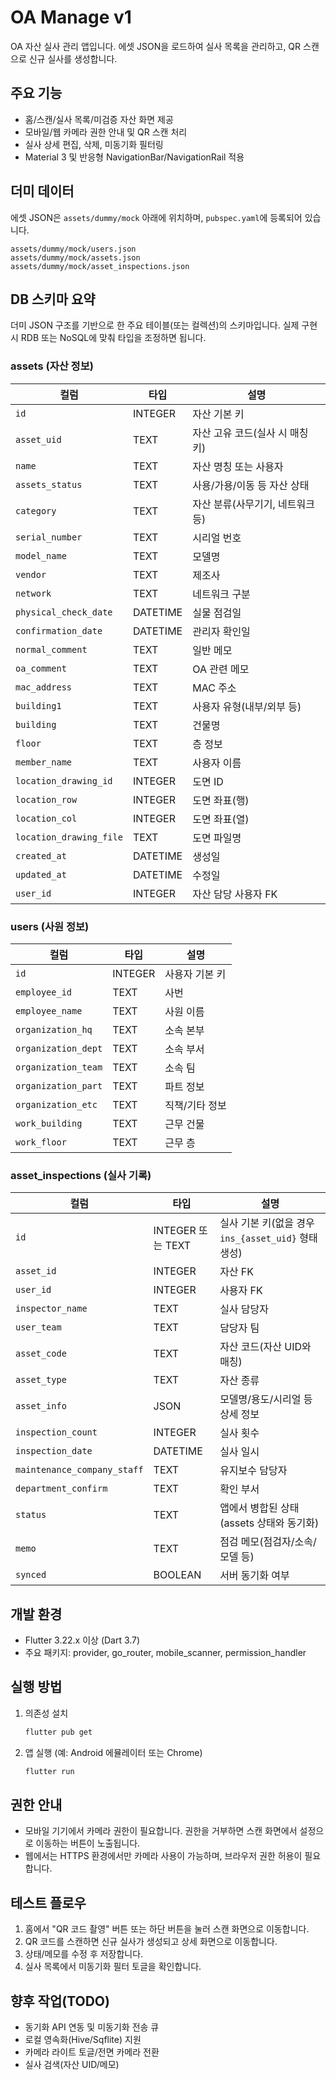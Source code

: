 <!-- Path: README.md -->

# OA Manage v1

OA 자산 실사 관리 앱입니다. 에셋 JSON을 로드하여 실사 목록을 관리하고, QR 스캔으로 신규 실사를 생성합니다.

## 주요 기능
- 홈/스캔/실사 목록/미검증 자산 화면 제공
- 모바일/웹 카메라 권한 안내 및 QR 스캔 처리
- 실사 상세 편집, 삭제, 미동기화 필터링
- Material 3 및 반응형 NavigationBar/NavigationRail 적용

## 더미 데이터
에셋 JSON은 `assets/dummy/mock` 아래에 위치하며, `pubspec.yaml`에 등록되어 있습니다.
```
assets/dummy/mock/users.json
assets/dummy/mock/assets.json
assets/dummy/mock/asset_inspections.json
```

## DB 스키마 요약
더미 JSON 구조를 기반으로 한 주요 테이블(또는 컬렉션)의 스키마입니다. 실제 구현 시 RDB 또는 NoSQL에 맞춰 타입을 조정하면 됩니다.

### assets (자산 정보)
| 컬럼 | 타입 | 설명 |
| --- | --- | --- |
| `id` | INTEGER | 자산 기본 키 |
| `asset_uid` | TEXT | 자산 고유 코드(실사 시 매칭 키) |
| `name` | TEXT | 자산 명칭 또는 사용자 |
| `assets_status` | TEXT | 사용/가용/이동 등 자산 상태 |
| `category` | TEXT | 자산 분류(사무기기, 네트워크 등) |
| `serial_number` | TEXT | 시리얼 번호 |
| `model_name` | TEXT | 모델명 |
| `vendor` | TEXT | 제조사 |
| `network` | TEXT | 네트워크 구분 |
| `physical_check_date` | DATETIME | 실물 점검일 |
| `confirmation_date` | DATETIME | 관리자 확인일 |
| `normal_comment` | TEXT | 일반 메모 |
| `oa_comment` | TEXT | OA 관련 메모 |
| `mac_address` | TEXT | MAC 주소 |
| `building1` | TEXT | 사용자 유형(내부/외부 등) |
| `building` | TEXT | 건물명 |
| `floor` | TEXT | 층 정보 |
| `member_name` | TEXT | 사용자 이름 |
| `location_drawing_id` | INTEGER | 도면 ID |
| `location_row` | INTEGER | 도면 좌표(행) |
| `location_col` | INTEGER | 도면 좌표(열) |
| `location_drawing_file` | TEXT | 도면 파일명 |
| `created_at` | DATETIME | 생성일 |
| `updated_at` | DATETIME | 수정일 |
| `user_id` | INTEGER | 자산 담당 사용자 FK |

### users (사원 정보)
| 컬럼 | 타입 | 설명 |
| --- | --- | --- |
| `id` | INTEGER | 사용자 기본 키 |
| `employee_id` | TEXT | 사번 |
| `employee_name` | TEXT | 사원 이름 |
| `organization_hq` | TEXT | 소속 본부 |
| `organization_dept` | TEXT | 소속 부서 |
| `organization_team` | TEXT | 소속 팀 |
| `organization_part` | TEXT | 파트 정보 |
| `organization_etc` | TEXT | 직책/기타 정보 |
| `work_building` | TEXT | 근무 건물 |
| `work_floor` | TEXT | 근무 층 |

### asset_inspections (실사 기록)
| 컬럼 | 타입 | 설명 |
| --- | --- | --- |
| `id` | INTEGER 또는 TEXT | 실사 기본 키(없을 경우 `ins_{asset_uid}` 형태 생성) |
| `asset_id` | INTEGER | 자산 FK |
| `user_id` | INTEGER | 사용자 FK |
| `inspector_name` | TEXT | 실사 담당자 |
| `user_team` | TEXT | 담당자 팀 |
| `asset_code` | TEXT | 자산 코드(자산 UID와 매칭) |
| `asset_type` | TEXT | 자산 종류 |
| `asset_info` | JSON | 모델명/용도/시리얼 등 상세 정보 |
| `inspection_count` | INTEGER | 실사 횟수 |
| `inspection_date` | DATETIME | 실사 일시 |
| `maintenance_company_staff` | TEXT | 유지보수 담당자 |
| `department_confirm` | TEXT | 확인 부서 |
| `status` | TEXT | 앱에서 병합된 상태(assets 상태와 동기화) |
| `memo` | TEXT | 점검 메모(점검자/소속/모델 등) |
| `synced` | BOOLEAN | 서버 동기화 여부 |

## 개발 환경
- Flutter 3.22.x 이상 (Dart 3.7)
- 주요 패키지: provider, go_router, mobile_scanner, permission_handler

## 실행 방법
1. 의존성 설치
   ```bash
   flutter pub get
   ```
2. 앱 실행 (예: Android 에뮬레이터 또는 Chrome)
   ```bash
   flutter run
   ```

## 권한 안내
- 모바일 기기에서 카메라 권한이 필요합니다. 권한을 거부하면 스캔 화면에서 설정으로 이동하는 버튼이 노출됩니다.
- 웹에서는 HTTPS 환경에서만 카메라 사용이 가능하며, 브라우저 권한 허용이 필요합니다.

## 테스트 플로우
1. 홈에서 "QR 코드 촬영" 버튼 또는 하단 버튼을 눌러 스캔 화면으로 이동합니다.
2. QR 코드를 스캔하면 신규 실사가 생성되고 상세 화면으로 이동합니다.
3. 상태/메모를 수정 후 저장합니다.
4. 실사 목록에서 미동기화 필터 토글을 확인합니다.

## 향후 작업(TODO)
- 동기화 API 연동 및 미동기화 전송 큐
- 로컬 영속화(Hive/Sqflite) 지원
- 카메라 라이트 토글/전면 카메라 전환
- 실사 검색(자산 UID/메모)
